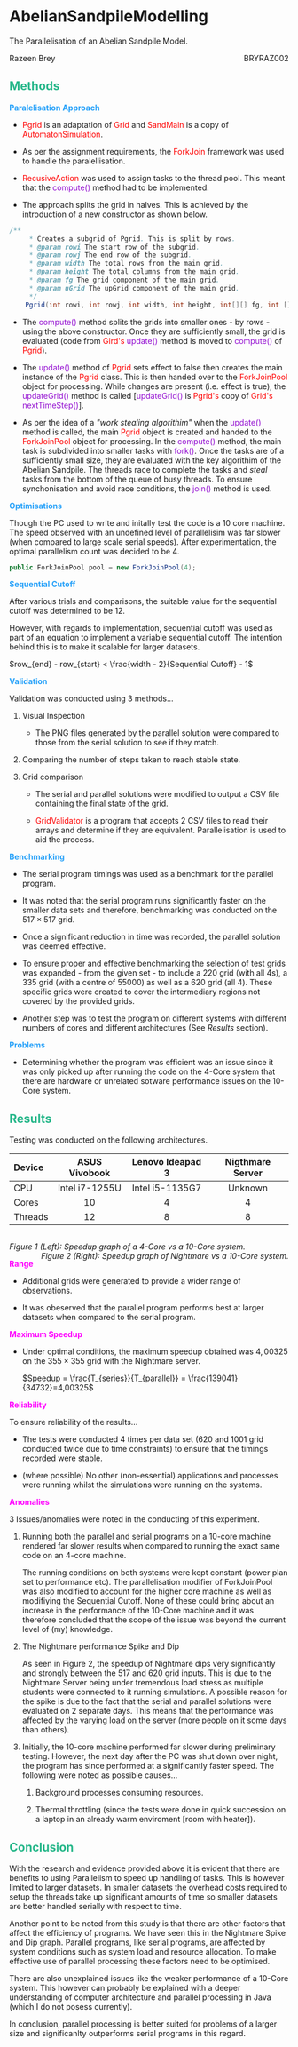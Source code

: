 # AbelianSandpileModelling
The Parallelisation of an Abelian Sandpile Model.

<p style="text-align:left;">
    Razeen Brey
    <span style="float:right;">
        BRYRAZ002
    </span>
</p>

## <span style ="color:#27B78A">Methods</span>

<span style='color:#26A1F9'>**Paralelisation Approach**</span>

- <span style='color:red'>Pgrid</span> is an adaptation of <span style='color:red'>Grid</span> and <span style='color:red'>SandMain</span> is a copy of <span style='color:red'>AutomatonSimulation</span>.

- As per the assignment requirements, the <span style='color:red'>ForkJoin</span> framework was used to handle the paralellisation.

- <span style='color:red'>RecusiveAction</span> was used to assign tasks to the thread pool. This meant that the <span style='color:#930dd1'>compute()</span> method had to be implemented.

- The approach splits the grid in halves. This is achieved by the introduction of a new constructor as shown below.

```java
/**
     * Creates a subgrid of Pgrid. This is split by rows.
     * @param rowi The start row of the subgrid.
     * @param rowj The end row of the subgrid.
     * @param width The total rows from the main grid.
     * @param height The total columns from the main grid.
     * @param fg The grid component of the main grid.
     * @param uGrid The upGrid component of the main grid.
     */
    Pgrid(int rowi, int rowj, int width, int height, int[][] fg, int [][] uGrid)
```

- The <span style='color:#930dd1'>compute()</span> method splits the grids into smaller ones - by rows - using the above constructor. Once they are sufficiently small, the grid is evaluated (code from <span style='color:red'>Gird's</span> <span style='color:#930dd1'>update()</span> method is moved to <span style='color:#930dd1'>compute()</span> of <span style='color:red'>Pgrid</span>).

- The <span style='color:#930dd1'>update()</span> method of <span style='color:red'>Pgrid</span> sets effect to false then creates the main instance of the <span style='color:red'>Pgrid</span> class. This is then handed over to the <span style='color:red'>ForkJoinPool</span> object for processing. While changes are present (i.e. effect is true), the <span style='color:#930dd1'>updateGrid()</span> method is called [<span style='color:#930dd1'>updateGrid()</span> is <span style='color:red'>Pgrid's</span> copy of <span style='color:red'>Grid's</span> <span style='color:#930dd1'>nextTimeStep()</span>].

- As per the idea of a *"work stealing algorithim"* when the <span style='color:#930dd1'>update()</span> method is called, the main <span style='color:red'>Pgrid</span> object is created and handed to the <span style='color:red'>ForkJoinPool</span> object for processing. In the <span style='color:#930dd1'>compute()</span> method, the main task is subdivided into smaller tasks with <span style='color:#930dd1'>fork()</span>. Once the tasks are of a sufficiently small size, they are evaluated with the key algorithim of the Abelian Sandpile. The threads race to complete the tasks and *steal* tasks from the bottom of the queue of busy threads. To ensure synchonisation and avoid race conditions, the <span style='color:#930dd1'>join()</span> method is used.

<span style='color:#26A1F9'>**Optimisations**</span>

Though the PC used to write and initally test the code is a 10 core machine. The speed observed with an undefined level of parallelisim was far slower (when compared to large scale serial speeds). After experimentation, the optimal parallelism count was decided to be 4.

```java
public ForkJoinPool pool = new ForkJoinPool(4);
```

<span style='color:#26A1F9'>**Sequential Cutoff**</span>

After various trials and comparisons, the suitable value for the sequential cutoff was determined to be 12.

However, with regards to implementation, sequential cutoff was used as part of an equation to implement a variable sequential cutoff. The intention behind this is to make it scalable for larger datasets.

$row_{end} - row_{start} < \frac{width - 2}{Sequential Cutoff} - 1$

<span style='color:#26A1F9'>**Validation**</span>

Validation was conducted using 3 methods...

1. Visual Inspection
   
   - The PNG files generated by the parallel solution were compared to those from the serial solution to see if they match.

2. Comparing the number of steps taken to reach stable state.

3. Grid comparison
   
   - The serial and parallel solutions were modified to output a CSV file containing the final state of the grid.
   
   - <span style='color:red'>GridValidator</span> is a program that accepts 2 CSV files to read their arrays and determine if they are equivalent. Parallelisation is used to aid the process.

<span style='color:#26A1F9'>**Benchmarking**</span>

- The serial program timings was used as  a benchmark for the parallel program.

- It was noted that the serial program runs significantly faster on the smaller data sets and therefore, benchmarking was conducted on the $517\times517$ grid.

- Once a significant reduction in time was recorded, the parallel solution was deemed effective.

- To ensure proper and effective benchmarking the selection of test grids was expanded - from the given set - to include a 220 grid (with all 4s), a 335 grid (with a centre of 55000) as well as a 620 grid (all 4). These specific grids were created to cover the intermediary regions not covered by the provided grids.

- Another step was to test the program on different systems with different numbers of cores and different architectures (See *Results* section).

<span style='color:#26A1F9'>**Problems**</span>

- Determining whether the program was efficient was an issue since it was only picked up after running the code on the 4-Core system that there are hardware or unrelated sotware performance issues on the 10-Core system.

## <span style='color:#27B78A'>Results</span>

Testing was conducted on the following architectures.

| Device  | ASUS Vivobook  | Lenovo Ideapad 3 | Nigthmare Server |
|:------- |:--------------:|:----------------:|:----------------:|
| CPU     | Intel i7-1255U | Intel i5-1135G7  | Unknown          |
| Cores   | 10             | 4                | 4                |
| Threads | 12             | 8                | 8                |

<img src="file:///C:/Users/razee/OneDrive%20-%20University%20of%20Cape%20Town/CSC2002S/Assignments/PCP1/together.png" title="" alt="" data-align="center">

<p style="text-align:left;">
    <i>Figure 1 (Left): Speedup graph of a 4-Core vs a 10-Core system.</i>
    <span style="float:right;">
        <i>Figure 2 (Right): Speedup graph of Nightmare vs a 10-Core system.</i>
    </span>
</p>

<span style='color:magenta'>**Range**</span>

- Additional grids were generated to provide a wider range of observations.

- It was obeserved that the parallel program performs best at larger datasets when compared to the serial program.

<span style='color:magenta'>**Maximum Speedup**</span>

- Under optimal conditions, the maximum speedup obtained was $4,00325$ on the $355\times355$ grid with the Nightmare server.
  
  $Speedup = \frac{T_{series}}{T_{parallel}} = \frac{139041}{34732}=4,00325$

<span style='color:magenta'>**Reliability**</span>

To ensure reliability of the results...

- The tests were conducted 4 times per data set (620 and 1001 grid conducted twice due to time constraints) to ensure that the timings recorded were stable.

- (where possible) No other (non-essential) applications and processes were running whilst the simulations were running on the systems.

<span style='color:magenta'>**Anomalies**</span>

3 Issues/anomalies were noted in the conducting of this experiment.

1. Running both the parallel and serial programs on a 10-core machine rendered far slower results when compared to running the exact same code on an 4-core machine.
   
   The running conditions on both systems were kept constant (power plan set to performance etc). The parallelisation modifier of ForkJoinPool was also modified to account for the higher core machine as well as modifiying the Sequential Cutoff. None of these could bring about an increase in the performance of the 10-Core machine and it was therefore concluded that the scope of the issue was beyond the current level of (my) knowledge.

2. The Nightmare performance Spike and Dip
   
   As seen in Figure 2, the speedup of Nightmare dips very significantly and strongly between the 517 and 620 grid inputs. This is due to the Nightmare Server being under tremendous load stress as multiple students were connected to it running simulations. A possible reason for the spike is due to the fact that the serial and parallel solutions were evaluated on 2 separate days. This means that the performance was affected by the varying load on the server (more people on it some days than others).

3. Initially, the 10-core machine performed far slower during preliminary testing. However, the next day after the PC was shut down over night, the program has since performed at a significantly faster speed. The following were noted as possible causes...
   
   1. Background processes consuming resources.
   
   2. Thermal throttling (since the tests were done in quick succession on a laptop in an already warm enviroment [room with heater]).

## <span style='color:#27B78A'>Conclusion</span>

With the research and evidence provided above it is evident that there are benefits to using Parallelism to speed up handling of tasks. This is however limited to larger datasets. In smaller datasets the overhead costs required to setup the threads take up significant amounts of time so smaller datasets are better handled serially with respect to time.

Another point to be noted from this study is that there are other factors that affect the efficiency of programs. We have seen this in the Nightmare Spike and Dip graph. Parallel programs, like serial programs, are affected by system conditions such as system load and resource allocation. To make effective use of parallel processing these factors need to be optimised.

There are also unexplained issues like the weaker performance of a 10-Core system. This however can probably be explained with a deeper understanding of computer architecture and parallel processing in Java (which I do not posess currently).

In conclusion, parallel processing is better suited for problems of a larger size and significanlty outperforms serial programs in this regard.
